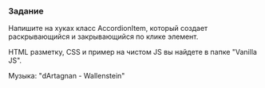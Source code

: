 ### Задание

Напишите на хуках класс AccordionItem, который создает раскрывающийся и закрывающийся
по клике элемент. 


HTML разметку, CSS и пример на чистом JS вы найдете в папке "Vanilla JS".

Музыка: "dArtagnan - Wallenstein"
